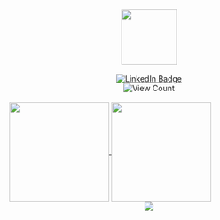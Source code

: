 <div id="header" align="center">
  <img src="https://media.giphy.com/media/M9gbBd9nbDrOTu1Mqx/giphy.gif" width="100"/>
</div>
<br/>
<div id="badges" align="center">
  <a href="your-linkedin-URL">
    <img src="https://img.shields.io/badge/LinkedIn-blue?style=for-the-badge&logo=linkedin&logoColor=white" alt="LinkedIn Badge"/>
  </a>
</div>
<div id="badges" align="center">
  <img src="https://komarev.com/ghpvc/?username=mayconabe" alt="View Count"/>
</div>
<br/>
<a href="https://github.com/mayconabe/mayconabe">
  <img align="center" height="180" src="https://github-readme-stats.vercel.app/api?username=mayconabe&count_private=true?username=mayconabe?username=mayconabe&show_icons=true?username=mayconabe&show_icons=true&theme=tokyonight&background=#0D1117&hide_border=true" />
</a>
<a href="https://github.com/mayconabe/mayconabe">
  <img align="center" height="180" src="https://github-readme-stats.vercel.app/api/top-langs/?username=anuraghazra&layout=compact&theme=tokyonight&hide_border=true&bg=#0D1117" />
</a>
<div align="center">
  <img src="https://github-readme-streak-stats.herokuapp.com?user=mayconabe&theme=tokyonight&hide_border=true&background=0D1117"/>
</div>
